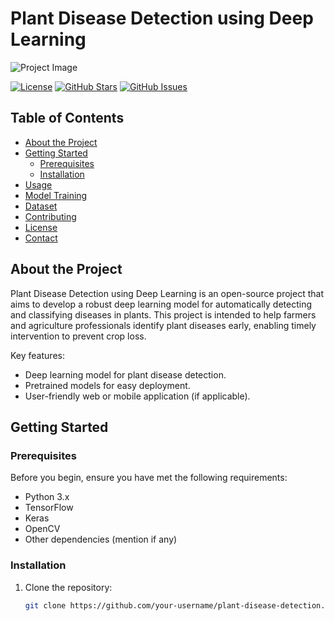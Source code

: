 # Plant Disease Detection using Deep Learning

![Project Image](image_path.jpg)  <!-- Include an image or logo of your project, if available -->

[![License](https://img.shields.io/badge/license-MIT-blue.svg)](LICENSE)
[![GitHub Stars](https://img.shields.io/github/stars/your-username/plant-disease-detection.svg)](https://github.com/your-username/plant-disease-detection/stargazers)
[![GitHub Issues](https://img.shields.io/github/issues/your-username/plant-disease-detection.svg)](https://github.com/your-username/plant-disease-detection/issues)

## Table of Contents

- [About the Project](#about-the-project)
- [Getting Started](#getting-started)
  - [Prerequisites](#prerequisites)
  - [Installation](#installation)
- [Usage](#usage)
- [Model Training](#model-training)
- [Dataset](#dataset)
- [Contributing](#contributing)
- [License](#license)
- [Contact](#contact)

## About the Project

Plant Disease Detection using Deep Learning is an open-source project that aims to develop a robust deep learning model for automatically detecting and classifying diseases in plants. This project is intended to help farmers and agriculture professionals identify plant diseases early, enabling timely intervention to prevent crop loss.

Key features:
- Deep learning model for plant disease detection.
- Pretrained models for easy deployment.
- User-friendly web or mobile application (if applicable).

## Getting Started

### Prerequisites

Before you begin, ensure you have met the following requirements:
- Python 3.x
- TensorFlow
- Keras
- OpenCV
- Other dependencies (mention if any)

### Installation

1. Clone the repository:
   ```sh
   git clone https://github.com/your-username/plant-disease-detection.git
